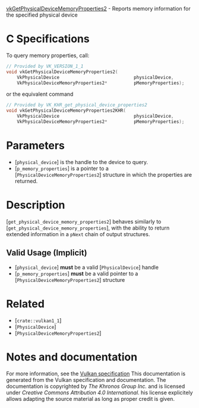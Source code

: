 [vkGetPhysicalDeviceMemoryProperties2](https://www.khronos.org/registry/vulkan/specs/1.3-extensions/man/html/vkGetPhysicalDeviceMemoryProperties2.html) - Reports memory information for the specified physical device

# C Specifications
To query memory properties, call:
```c
// Provided by VK_VERSION_1_1
void vkGetPhysicalDeviceMemoryProperties2(
    VkPhysicalDevice                            physicalDevice,
    VkPhysicalDeviceMemoryProperties2*          pMemoryProperties);
```
or the equivalent command
```c
// Provided by VK_KHR_get_physical_device_properties2
void vkGetPhysicalDeviceMemoryProperties2KHR(
    VkPhysicalDevice                            physicalDevice,
    VkPhysicalDeviceMemoryProperties2*          pMemoryProperties);
```

# Parameters
- [`physical_device`] is the handle to the device to query.
- [`p_memory_properties`] is a pointer to a [`PhysicalDeviceMemoryProperties2`] structure in which the properties are returned.

# Description
[`get_physical_device_memory_properties2`] behaves similarly to
[`get_physical_device_memory_properties`], with the ability to return
extended information in a `pNext` chain of output structures.
## Valid Usage (Implicit)
-  [`physical_device`] **must**  be a valid [`PhysicalDevice`] handle
-  [`p_memory_properties`] **must**  be a valid pointer to a [`PhysicalDeviceMemoryProperties2`] structure

# Related
- [`crate::vulkan1_1`]
- [`PhysicalDevice`]
- [`PhysicalDeviceMemoryProperties2`]

# Notes and documentation
For more information, see the [Vulkan specification](https://www.khronos.org/registry/vulkan/specs/1.3-extensions/html/vkspec.html)
This documentation is generated from the Vulkan specification and documentation.
The documentation is copyrighted by *The Khronos Group Inc.* and is licensed under *Creative Commons Attribution 4.0 International*.
his license explicitely allows adapting the source material as long as proper credit is given.
        